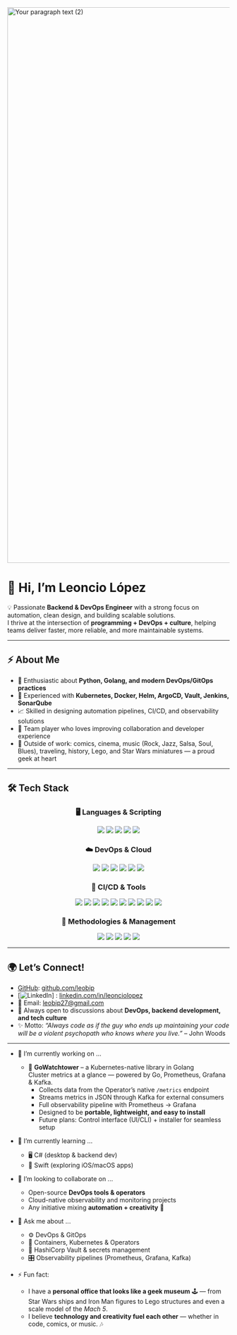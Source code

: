<img width="2240" height="1260" alt="Your paragraph text (2)" src="https://github.com/user-attachments/assets/11d5c51e-729c-40d0-9cbc-ae866811d487" />



# 👋 Hi, I’m Leoncio López  

💡 Passionate **Backend & DevOps Engineer** with a strong focus on automation, clean design, and building scalable solutions.  
I thrive at the intersection of **programming + DevOps + culture**, helping teams deliver faster, more reliable, and more maintainable systems.  

---

## ⚡ About Me  
- 🚀 Enthusiastic about **Python, Golang, and modern DevOps/GitOps practices**  
- 🐳 Experienced with **Kubernetes, Docker, Helm, ArgoCD, Vault, Jenkins, SonarQube**  
- 📈 Skilled in designing automation pipelines, CI/CD, and observability solutions  
- 🤝 Team player who loves improving collaboration and developer experience  
- 🎨 Outside of work: comics, cinema, music (Rock, Jazz, Salsa, Soul, Blues), traveling, history, Lego, and Star Wars miniatures — a proud geek at heart  

---

## 🛠️ Tech Stack  

<h3 align="center">🖥️ Languages & Scripting</h3>
<div align="center">
  <img src="https://img.shields.io/badge/Python-3776AB?style=for-the-badge&logo=python&logoColor=white"/>
  <img src="https://img.shields.io/badge/Go-00ADD8?style=for-the-badge&logo=go&logoColor=white"/>
  <img src="https://img.shields.io/badge/Bash-121011?style=for-the-badge&logo=gnu-bash&logoColor=white"/>
  <img src="https://img.shields.io/badge/YAML-CB171E?style=for-the-badge&logo=yaml&logoColor=white"/>
  <img src="https://img.shields.io/badge/C%23-239120?style=for-the-badge&logo=c-sharp&logoColor=white"/>
</div>

<h3 align="center">☁️ DevOps & Cloud</h3>
<div align="center">
  <img src="https://img.shields.io/badge/Docker-2496ED?style=for-the-badge&logo=docker&logoColor=white"/>
  <img src="https://img.shields.io/badge/Kubernetes-326CE5?style=for-the-badge&logo=kubernetes&logoColor=white"/>
  <img src="https://img.shields.io/badge/OpenShift-EE0000?style=for-the-badge&logo=red-hat-open-shift&logoColor=white"/>
  <img src="https://img.shields.io/badge/AWS-232F3E?style=for-the-badge&logo=amazon-aws&logoColor=white"/>
  <img src="https://img.shields.io/badge/ArgoCD-FE4D00?style=for-the-badge&logo=argo&logoColor=white"/>
  <img src="https://img.shields.io/badge/Helm-0F1689?style=for-the-badge&logo=helm&logoColor=white"/>
</div>

<h3 align="center">🔧 CI/CD & Tools</h3>
<div align="center">
  <img src="https://img.shields.io/badge/Git-F05032?style=for-the-badge&logo=git&logoColor=white"/>
  <img src="https://img.shields.io/badge/GitHub-181717?style=for-the-badge&logo=github&logoColor=white"/>
  <img src="https://img.shields.io/badge/GitLab-FC6D26?style=for-the-badge&logo=gitlab&logoColor=white"/>
  <img src="https://img.shields.io/badge/Jenkins-D24939?style=for-the-badge&logo=jenkins&logoColor=white"/>
  <img src="https://img.shields.io/badge/CloudBees-1997B5?style=for-the-badge&logo=jenkins&logoColor=white"/>
  <img src="https://img.shields.io/badge/SonarQube-4E9BCD?style=for-the-badge&logo=sonarqube&logoColor=white"/>
  <img src="https://img.shields.io/badge/Artifactory-3DDC84?style=for-the-badge&logo=jfrog&logoColor=white"/>
  <img src="https://img.shields.io/badge/Grafana-F46800?style=for-the-badge&logo=grafana&logoColor=white"/>
  <img src="https://img.shields.io/badge/Prometheus-E6522C?style=for-the-badge&logo=prometheus&logoColor=white"/>
  <img src="https://img.shields.io/badge/HashiCorp_Vault-555555?style=for-the-badge&logo=vault&logoColor=white"/>
</div>

<h3 align="center">📌 Methodologies & Management</h3>
<div align="center">
  <img src="https://img.shields.io/badge/DevOps-555555?style=for-the-badge&logo=devops&logoColor=white"/>
  <img src="https://img.shields.io/badge/Agile-28A745?style=for-the-badge&logo=atlassian&logoColor=white"/>
  <img src="https://img.shields.io/badge/GitOps-FF3366?style=for-the-badge&logo=git&logoColor=white"/>
  <img src="https://img.shields.io/badge/Jira-0052CC?style=for-the-badge&logo=jira&logoColor=white"/>
  <img src="https://img.shields.io/badge/Prince2-2E5C9A?style=for-the-badge&logo=readthedocs&logoColor=white"/>
</div>

---

## 🌍 Let’s Connect!  
- [GitHub](https://img.shields.io/badge/GitHub-181717?style=for-the-badge&logo=github&logoColor=white): [github.com/leobip](https://github.com/leobip)  
- [![LinkedIn](https://img.shields.io/badge/LinkedIn-0077B5?style=flat&logo=linkedin&logoColor=white)] : [linkedin.com/in/leonciolopez](https://www.linkedin.com/in/leoncio-lópez-00527474/)  
- 📧 Email: leobip27@gmail.com  
- 💬 Always open to discussions about **DevOps, backend development, and tech culture**  
- ✨ Motto: *“Always code as if the guy who ends up maintaining your code will be a violent psychopath who knows where you live.”* – John Woods   

---
- 🔭 I’m currently working on ...
  - 🚀 **GoWatchtower** – a Kubernetes-native library in Golang  
    Cluster metrics at a glance — powered by Go, Prometheus, Grafana & Kafka.  
    - Collects data from the Operator’s native `/metrics` endpoint  
    - Streams metrics in JSON through Kafka for external consumers  
    - Full observability pipeline with Prometheus → Grafana  
    - Designed to be **portable, lightweight, and easy to install**  
    - Future plans: Control interface (UI/CLI) + installer for seamless setup  

- 🌱 I’m currently learning ...
  - 🖥️ C# (desktop & backend dev)  
  - 🍏 Swift (exploring iOS/macOS apps)  

- 👯 I’m looking to collaborate on ...
  - Open-source **DevOps tools & operators**  
  - Cloud-native observability and monitoring projects  
  - Any initiative mixing **automation + creativity** 🚀  

- 💬 Ask me about ...
  - ⚙️ DevOps & GitOps  
  - 🐳 Containers, Kubernetes & Operators  
  - 🔐 HashiCorp Vault & secrets management  
  - 🎛️ Observability pipelines (Prometheus, Grafana, Kafka)  

- ⚡ Fun fact:  
  - I have a **personal office that looks like a geek museum** 🕹️ — from Star Wars ships and Iron Man figures to Lego structures and even a scale model of the *Mach 5*.  
  - I believe **technology and creativity fuel each other** — whether in code, comics, or music. 🎶

